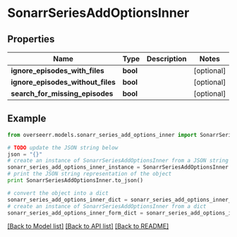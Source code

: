 # SonarrSeriesAddOptionsInner


## Properties

Name | Type | Description | Notes
------------ | ------------- | ------------- | -------------
**ignore_episodes_with_files** | **bool** |  | [optional] 
**ignore_episodes_without_files** | **bool** |  | [optional] 
**search_for_missing_episodes** | **bool** |  | [optional] 

## Example

```python
from overseerr.models.sonarr_series_add_options_inner import SonarrSeriesAddOptionsInner

# TODO update the JSON string below
json = "{}"
# create an instance of SonarrSeriesAddOptionsInner from a JSON string
sonarr_series_add_options_inner_instance = SonarrSeriesAddOptionsInner.from_json(json)
# print the JSON string representation of the object
print SonarrSeriesAddOptionsInner.to_json()

# convert the object into a dict
sonarr_series_add_options_inner_dict = sonarr_series_add_options_inner_instance.to_dict()
# create an instance of SonarrSeriesAddOptionsInner from a dict
sonarr_series_add_options_inner_form_dict = sonarr_series_add_options_inner.from_dict(sonarr_series_add_options_inner_dict)
```
[[Back to Model list]](../README.md#documentation-for-models) [[Back to API list]](../README.md#documentation-for-api-endpoints) [[Back to README]](../README.md)


